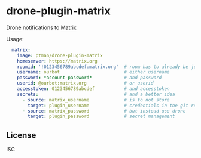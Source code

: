 # drone-plugin-matrix

[Drone](https://drone.io/) notifications to [Matrix](https://matrix.org/)

Usage:

```yaml
  matrix:
    image: ptman/drone-plugin-matrix
    homeserver: https://matrix.org
    roomid: '!0123456789abcdef:matrix.org'  # room has to already be joined
    username: ourbot                        # either username
    password: *account-password*            # and password
    userid: @ourbot:matrix.org              # or userid
    accesstoken: 0123456789abcdef           # and accesstoken
    secrets:                                # and a better idea
      - source: matrix_username             # is to not store
        target: plugin_username             # credentials in the git repo
      - source: matrix_password             # but instead use drone
        target: plugin_password             # secret management
```

## License

ISC
